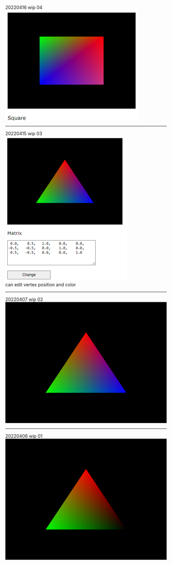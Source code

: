20220416 wip 04 </br>
![wip-03](images/wip04.png) </br>
***
20220415 wip 03 </br>
![wip-03](images/wip03.png) </br>
can edit vertex position and color <br/>
***
20220407 wip 02 </br>
![wip-02](images/wip02.png) <br/>
***
20220406 wip 01 </br>
![wip-01](images/wip01.png) <br/>